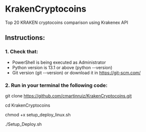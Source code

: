# KrakenCryptocoins
Top 20 KRAKEN cryptocoins comparison using Krakenex API
## Instructions:
### 1. Check that:
* PowerShell is being executed as Administrator
* Python version is 13.1 or above (python --version)
* Git version (git --version) or download it in https://git-scm.com/

### 2. Run in your terminal the following code:
git clone https://github.com/cmartinruiz/KrakenCryptocoins.git

cd KrakenCryptocoins

chmod +x setup_deploy_linux.sh

./Setup_Deploy.sh
